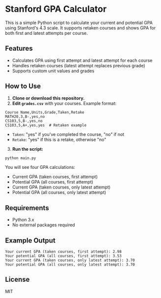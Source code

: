 # Stanford GPA Calculator

This is a simple Python script to calculate your current and potential GPA using Stanford's 4.3 scale. It supports retaken courses and shows GPA for both first and latest attempts per course.

## Features
- Calculates GPA using first attempt and latest attempt for each course
- Handles retaken courses (latest attempt replaces previous grade)
- Supports custom unit values and grades

## How to Use
1. **Clone or download this repository.**
2. **Edit `grades.csv`** with your courses. Example format:

```
Course Name,Units,Grade,Taken,Retake
MATH20,3,B-,yes,no
CS103,5,B-,yes,no
CS103,5,A+,yes,yes  # Retaken example
```
- `Taken`: "yes" if you've completed the course, "no" if not
- `Retake`: "yes" if this is a retake, otherwise "no"

3. **Run the script:**

```sh
python main.py
```

You will see four GPA calculations:
- Current GPA (taken courses, first attempt)
- Potential GPA (all courses, first attempt)
- Current GPA (taken courses, only latest attempt)
- Potential GPA (all courses, only latest attempt)

## Requirements
- Python 3.x
- No external packages required

## Example Output
```
Your current GPA (taken courses, first attempt): 2.98
Your potential GPA (all courses, first attempt): 3.53
Your current GPA (taken courses, only latest attempt): 3.70
Your potential GPA (all courses, only latest attempt): 3.70
```

## License
MIT
